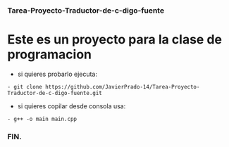 ### Tarea-Proyecto-Traductor-de-c-digo-fuente

# Este es un proyecto para la clase de programacion
* si quieres probarlo ejecuta:
```
- git clone https://github.com/JavierPrado-14/Tarea-Proyecto-Traductor-de-c-digo-fuente.git
```
* si quieres copilar desde consola usa:
```
- g++ -o main main.cpp
```

### FIN.
